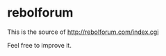 rebolforum
==========

This is the source of http://rebolforum.com/index.cgi

Feel free to improve it.
